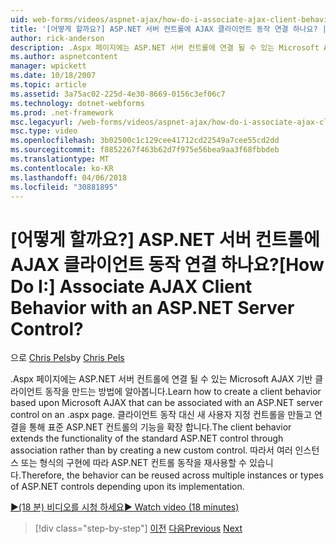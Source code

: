 ```yaml
---
uid: web-forms/videos/aspnet-ajax/how-do-i-associate-ajax-client-behavior-with-an-aspnet-server-control
title: '[어떻게 할까요?] ASP.NET 서버 컨트롤에 AJAX 클라이언트 동작 연결 하나요? | Microsoft 문서'
author: rick-anderson
description: .Aspx 페이지에는 ASP.NET 서버 컨트롤에 연결 될 수 있는 Microsoft AJAX 기반 클라이언트 동작을 만드는 방법에 알아봅니다. 클라이언트 동작 e...
ms.author: aspnetcontent
manager: wpickett
ms.date: 10/18/2007
ms.topic: article
ms.assetid: 3a75ac02-225d-4e30-8669-0156c3ef06c7
ms.technology: dotnet-webforms
ms.prod: .net-framework
msc.legacyurl: /web-forms/videos/aspnet-ajax/how-do-i-associate-ajax-client-behavior-with-an-aspnet-server-control
msc.type: video
ms.openlocfilehash: 3b02500c1c129cee41712cd22549a7cee55cd2dd
ms.sourcegitcommit: f8852267f463b62d7f975e56bea9aa3f68fbbdeb
ms.translationtype: MT
ms.contentlocale: ko-KR
ms.lasthandoff: 04/06/2018
ms.locfileid: "30881895"
---
```

<a name="how-do-i-associate-ajax-client-behavior-with-an-aspnet-server-control"></a><span data-ttu-id="d6e9f-105">[어떻게 할까요?] ASP.NET 서버 컨트롤에 AJAX 클라이언트 동작 연결 하나요?</span><span class="sxs-lookup"><span data-stu-id="d6e9f-105">[How Do I:] Associate AJAX Client Behavior with an ASP.NET Server Control?</span></span>
====================
<span data-ttu-id="d6e9f-106">으로 [Chris Pels](https://twitter.com/chrispels)</span><span class="sxs-lookup"><span data-stu-id="d6e9f-106">by [Chris Pels](https://twitter.com/chrispels)</span></span>

<span data-ttu-id="d6e9f-107">.Aspx 페이지에는 ASP.NET 서버 컨트롤에 연결 될 수 있는 Microsoft AJAX 기반 클라이언트 동작을 만드는 방법에 알아봅니다.</span><span class="sxs-lookup"><span data-stu-id="d6e9f-107">Learn how to create a client behavior based upon Microsoft AJAX that can be associated with an ASP.NET server control on an .aspx page.</span></span> <span data-ttu-id="d6e9f-108">클라이언트 동작 대신 새 사용자 지정 컨트롤을 만들고 연결을 통해 표준 ASP.NET 컨트롤의 기능을 확장 합니다.</span><span class="sxs-lookup"><span data-stu-id="d6e9f-108">The client behavior extends the functionality of the standard ASP.NET control through association rather than by creating a new custom control.</span></span> <span data-ttu-id="d6e9f-109">따라서 여러 인스턴스 또는 형식의 구현에 따라 ASP.NET 컨트롤 동작을 재사용할 수 있습니다.</span><span class="sxs-lookup"><span data-stu-id="d6e9f-109">Therefore, the behavior can be reused across multiple instances or types of ASP.NET controls depending upon its implementation.</span></span>

[<span data-ttu-id="d6e9f-110">&#9654;(18 분) 비디오를 시청 하세요</span><span class="sxs-lookup"><span data-stu-id="d6e9f-110">&#9654; Watch video (18 minutes)</span></span>](https://channel9.msdn.com/Blogs/ASP-NET-Site-Videos/how-do-i-associate-ajax-client-behavior-with-an-aspnet-server-control)

> [!div class="step-by-step"]
> <span data-ttu-id="d6e9f-111">[이전](how-do-i-build-custom-server-controls-that-work-with-or-without-aspnet-ajax.md)
> [다음](how-do-i-retrieve-values-from-server-side-ajax-controls.md)</span><span class="sxs-lookup"><span data-stu-id="d6e9f-111">[Previous](how-do-i-build-custom-server-controls-that-work-with-or-without-aspnet-ajax.md)
[Next](how-do-i-retrieve-values-from-server-side-ajax-controls.md)</span></span>
